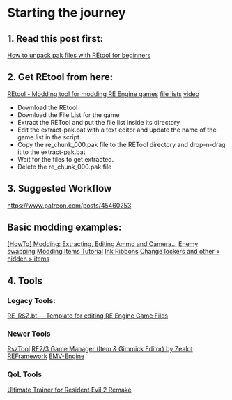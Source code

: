 # Starting the journey

## 1. Read this post first:
[How to unpack pak files with REtool for beginners](https://residentevilmodding.boards.net/thread/13823/unpack-pak-files-retool-beginners)

## 2. Get REtool from here:

[REtool - Modding tool for modding RE Engine games](https://www.patreon.com/posts/36746173)
[file lists](https://github.com/Ekey/REE.PAK.Tool/tree/main/Projects)
[video](https://youtu.be/Br7QKOfltro?t=159)

- Download the REtool
- Download the File List for the game
- Extract the RETool and put the file list inside its directory
- Edit the extract-pak.bat with a text editor and update the name of the game.list in the script.
- Copy the re_chunk_000.pak file to the RETool directory and drop-n-drag it to the extract-pak.bat
- Wait for the files to get extracted.
- Delete the re_chunk_000.pak file

## 3. Suggested Workflow
https://www.patreon.com/posts/45460253

## Basic modding examples:
[[HowTo] Modding: Extracting, Editing Ammo and Camera...](https://residentevilmodding.boards.net/thread/16929/howto-modding-extracting-editing-camera)
[Enemy swapping](https://residentevilmodding.boards.net/thread/12167/enemy-swapping-kinda-variations-far)
[Modding Items Tutorial](https://residentevilmodding.boards.net/thread/17578/modding-items-tutorial)
[Ink Ribbons](https://residentevilmodding.boards.net/post/123553)
[Change lockers and other « hidden » items](https://residentevilmodding.boards.net/thread/15426/change-lockers-hidden-items)

## 4. Tools

### Legacy Tools:
[RE_RSZ.bt -- Template for editing RE Engine Game Files](https://residentevilmodding.boards.net/thread/15111/template-editing-engine-game-files)

### Newer Tools
[RszTool](https://github.com/czastack/RszTool)
[RE2/3 Game Manager (Item & Gimmick Editor) by Zealot](https://residentevilmodding.boards.net/thread/13787/game-manager-gimmick-editor-zealot)
[REFramework](https://cursey.github.io/reframework-book/object_explorer/object_explorer.html)
[EMV-Engine](https://github.com/alphazolam/EMV-Engine/tree/main)

### QoL Tools
[Ultimate Trainer for Resident Evil 2 Remake](https://www.nexusmods.com/residentevil22019/mods/342?tab=description)
